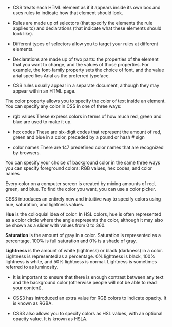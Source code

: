 * CSS treats each HTML element as if it appears inside
its own box and uses rules to indicate how that
element should look.


*  Rules are made up of selectors (that specify the
elements the rule applies to) and declarations (that
indicate what these elements should look like).

* Different types of selectors allow you to target your
rules at different elements.


* Declarations are made up of two parts: the properties
of the element that you want to change, and the values
of those properties. For example, the font-family
property sets the choice of font, and the value arial
specifies Arial as the preferred typeface.


* CSS rules usually appear in a separate document,
although they may appear within an HTML page.

The color property allows you
to specify the color of text inside
an element. You can specify any
color in CSS in one of three ways:

* rgb values
These express colors in terms
of how much red, green and
blue are used to make it up.

* hex codes
These are six-digit codes that
represent the amount of red,
green and blue in a color,
preceded by a pound or hash #
sign

* color names
There are 147 predefined color
names that are recognized
by browsers.

You can specify your choice of
background color in the same
three ways you can specify
foreground colors: RGB values,
hex codes, and color names


Every color on a computer screen is created by mixing amounts of red,
green, and blue. To find the color you want, you can use a color picker.


CSS3 introduces an entirely new and intuitive
way to specify colors using hue, saturation,
and lightness values.

**Hue** is the colloquial idea of
color. In HSL colors, hue is often
represented as a color circle
where the angle represents the
color, although it may also be
shown as a slider with values
from 0 to 360.

**Saturation** is the amount of
gray in a color. Saturation is
represented as a percentage.
100% is full saturation and 0%
is a shade of gray.



**Lightness** is the amount of
white (lightness) or black
(darkness) in a color. Lightness
is represented as a percentage.
0% lightness is black, 100%
lightness is white, and 50%
lightness is normal. Lightness
is sometimes referred to as
luminosity.

* It is important to ensure that there is enough contrast
between any text and the background color (otherwise
people will not be able to read your content).

* CSS3 has introduced an extra value for RGB colors to
indicate opacity. It is known as RGBA.


* CSS3 also allows you to specify colors as HSL values,
with an optional opacity value. It is known as HSLA.
